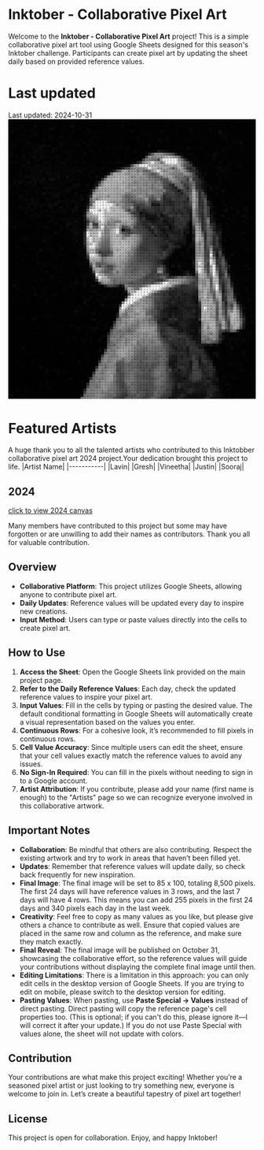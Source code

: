 # Inktober - Collaborative Pixel Art

Welcome to the **Inktober - Collaborative Pixel Art** project! This is a simple collaborative pixel art tool using Google Sheets designed for this season's Inktober challenge. Participants can create pixel art by updating the sheet daily based on provided reference values.

# Last updated

Last updated: 2024-10-31
![Day Image](Progress/Day31.jpg)  

# Featured Artists

A huge thank you to all the talented artists who contributed to this Inktobber collaborative pixel art 2024 project.Your dedication brought this project to life.
|Artist Name|
|-----------|
|Lavin|
|Gresh|
|Vineetha|
|Justin|
|Sooraj|

## 2024
[click to view 2024 canvas](https://lavin-tom.github.io/CollabPixels/2024/index.html)

Many members have contributed to this project but some may have forgotten or are unwilling to add their names as contributors.
Thank you all for valuable contribution.

## Overview

- **Collaborative Platform**: This project utilizes Google Sheets, allowing anyone to contribute pixel art.
- **Daily Updates**: Reference values will be updated every day to inspire new creations.
- **Input Method**: Users can type or paste values directly into the cells to create pixel art.

## How to Use

1. **Access the Sheet**: Open the Google Sheets link provided on the main project page.
2. **Refer to the Daily Reference Values**: Each day, check the updated reference values to inspire your pixel art.
3. **Input Values**: Fill in the cells by typing or pasting the desired value. The default conditional formatting in Google Sheets will automatically create a visual representation based on the values you enter.
4. **Continuous Rows**: For a cohesive look, it’s recommended to fill pixels in continuous rows.
5. **Cell Value Accuracy**: Since multiple users can edit the sheet, ensure that your cell values exactly match the reference values to avoid any issues.
6. **No Sign-In Required**: You can fill in the pixels without needing to sign in to a Google account.
7. **Artist Attribution**: If you contribute, please add your name (first name is enough) to the "Artists" page so we can recognize everyone involved in this collaborative artwork.

## Important Notes

- **Collaboration**: Be mindful that others are also contributing. Respect the existing artwork and try to work in areas that haven’t been filled yet.
- **Updates**: Remember that reference values will update daily, so check back frequently for new inspiration.
- **Final Image**: The final image will be set to 85 x 100, totaling 8,500 pixels. The first 24 days will have reference values in 3 rows, and the last 7 days will have 4 rows. This means you can add 255 pixels in the first 24 days and 340 pixels each day in the last week.
- **Creativity**: Feel free to copy as many values as you like, but please give others a chance to contribute as well. Ensure that copied values are placed in the same row and column as the reference, and make sure they match exactly.
- **Final Reveal**: The final image will be published on October 31, showcasing the collaborative effort, so the reference values will guide your contributions without displaying the complete final image until then.
- **Editing Limitations**: There is a limitation in this approach: you can only edit cells in the desktop version of Google Sheets. If you are trying to edit on mobile, please switch to the desktop version for editing. 
- **Pasting Values**: When pasting, use **Paste Special -> Values** instead of direct pasting. Direct pasting will copy the reference page's cell properties too. (This is optional; if you can't do this, please ignore it—I will correct it after your update.) If you do not use Paste Special with values alone, the sheet will not update with colors.

## Contribution

Your contributions are what make this project exciting! Whether you’re a seasoned pixel artist or just looking to try something new, everyone is welcome to join in. Let’s create a beautiful tapestry of pixel art together!

## License

This project is open for collaboration. Enjoy, and happy Inktober!
